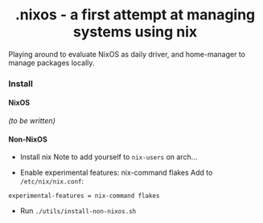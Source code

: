 <div align="center">
  
# .nixos - a first attempt at managing systems using nix

</div>

Playing around to evaluate NixOS as daily driver, and home-manager to manage packages locally.

### Install

#### NixOS
_(to be written)_

#### Non-NixOS
* Install nix
  Note to add yourself to `nix-users` on arch…

* Enable experimental features: nix-command flakes
  Add to `/etc/nix/nix.conf`:
```
experimental-features = nix-command flakes
```

* Run `./utils/install-non-nixos.sh`
